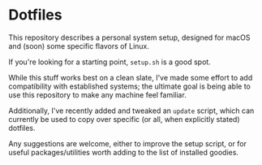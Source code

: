 # Dotfiles

This repository describes a personal system setup, designed for macOS and (soon) some specific flavors of Linux.

If you're looking for a starting point, `setup.sh` is a good spot.

While this stuff works best on a clean slate, I've made some effort to add compatibility with established systems; the ultimate goal is being able to use this repository to make any machine feel familiar.

Additionally, I've recently added and tweaked an `update` script, which can currently be used to copy over specific (or all, when explicitly stated) dotfiles.

Any suggestions are welcome, either to improve the setup script, or for useful packages/utilities worth adding to the list of installed goodies.
